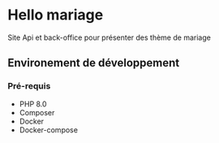 # Hello mariage

Site Api et back-office pour présenter des thème de mariage

## Environement de développement

### Pré-requis

* PHP 8.0
* Composer
* Docker
* Docker-compose